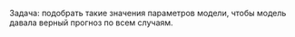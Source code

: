Задача: подобрать такие значения параметров модели, чтобы модель давала верный прогноз по всем случаям.
